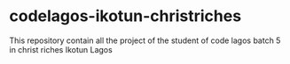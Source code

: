 # codelagos-ikotun-christriches
This repository contain all the project of the student of code lagos batch 5 in christ riches Ikotun Lagos
